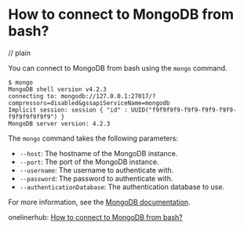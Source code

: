 # How to connect to MongoDB from bash?
// plain

You can connect to MongoDB from bash using the `mongo` command.

```
$ mongo
MongoDB shell version v4.2.3
connecting to: mongodb://127.0.0.1:27017/?compressors=disabled&gssapiServiceName=mongodb
Implicit session: session { "id" : UUID("f9f9f9f9-f9f9-f9f9-f9f9-f9f9f9f9f9f9") }
MongoDB server version: 4.2.3
```

The `mongo` command takes the following parameters:

- `--host`: The hostname of the MongoDB instance.
- `--port`: The port of the MongoDB instance.
- `--username`: The username to authenticate with.
- `--password`: The password to authenticate with.
- `--authenticationDatabase`: The authentication database to use.

For more information, see the [MongoDB documentation](https://docs.mongodb.com/manual/reference/program/mongo/).

onelinerhub: [How to connect to MongoDB from bash?](https://onelinerhub.com/mongodb/how-to-connect-to-mongodb-from-bash)